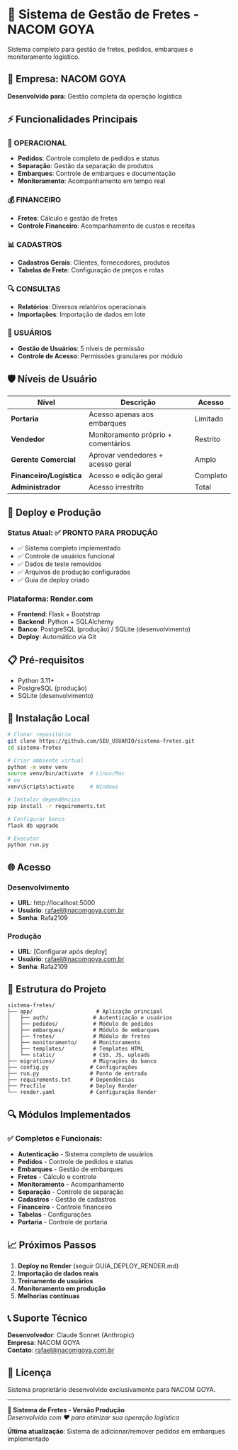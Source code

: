 # 🚚 Sistema de Gestão de Fretes - NACOM GOYA

Sistema completo para gestão de fretes, pedidos, embarques e monitoramento logístico.

## 🏢 Empresa: NACOM GOYA
**Desenvolvido para:** Gestão completa da operação logística

## ⚡ Funcionalidades Principais

### 🎯 OPERACIONAL
- **Pedidos**: Controle completo de pedidos e status
- **Separação**: Gestão da separação de produtos
- **Embarques**: Controle de embarques e documentação
- **Monitoramento**: Acompanhamento em tempo real

### 💰 FINANCEIRO  
- **Fretes**: Cálculo e gestão de fretes
- **Controle Financeiro**: Acompanhamento de custos e receitas

### 📊 CADASTROS
- **Cadastros Gerais**: Clientes, fornecedores, produtos
- **Tabelas de Frete**: Configuração de preços e rotas

### 🔍 CONSULTAS
- **Relatórios**: Diversos relatórios operacionais
- **Importações**: Importação de dados em lote

### 👥 USUÁRIOS
- **Gestão de Usuários**: 5 níveis de permissão
- **Controle de Acesso**: Permissões granulares por módulo

## 🛡️ Níveis de Usuário

| Nível | Descrição | Acesso |
|-------|-----------|--------|
| **Portaria** | Acesso apenas aos embarques | Limitado |
| **Vendedor** | Monitoramento próprio + comentários | Restrito |
| **Gerente Comercial** | Aprovar vendedores + acesso geral | Amplo |
| **Financeiro/Logística** | Acesso e edição geral | Completo |
| **Administrador** | Acesso irrestrito | Total |

## 🚀 Deploy e Produção

### Status Atual: ✅ PRONTO PARA PRODUÇÃO

- ✅ Sistema completo implementado
- ✅ Controle de usuários funcional
- ✅ Dados de teste removidos
- ✅ Arquivos de produção configurados
- ✅ Guia de deploy criado

### Plataforma: Render.com
- **Frontend**: Flask + Bootstrap
- **Backend**: Python + SQLAlchemy  
- **Banco**: PostgreSQL (produção) / SQLite (desenvolvimento)
- **Deploy**: Automático via Git

## 📋 Pré-requisitos

- Python 3.11+
- PostgreSQL (produção)
- SQLite (desenvolvimento)

## 🔧 Instalação Local

```bash
# Clonar repositório
git clone https://github.com/SEU_USUARIO/sistema-fretes.git
cd sistema-fretes

# Criar ambiente virtual
python -m venv venv
source venv/bin/activate  # Linux/Mac
# ou
venv\Scripts\activate     # Windows

# Instalar dependências
pip install -r requirements.txt

# Configurar banco
flask db upgrade

# Executar
python run.py
```

## 🌐 Acesso

### Desenvolvimento
- **URL**: http://localhost:5000
- **Usuário**: rafael@nacomgoya.com.br
- **Senha**: Rafa2109

### Produção
- **URL**: [Configurar após deploy]
- **Usuário**: rafael@nacomgoya.com.br
- **Senha**: Rafa2109

## 📁 Estrutura do Projeto

```
sistema-fretes/
├── app/                    # Aplicação principal
│   ├── auth/              # Autenticação e usuários
│   ├── pedidos/           # Módulo de pedidos
│   ├── embarques/         # Módulo de embarques
│   ├── fretes/            # Módulo de fretes
│   ├── monitoramento/     # Monitoramento
│   ├── templates/         # Templates HTML
│   └── static/            # CSS, JS, uploads
├── migrations/            # Migrações do banco
├── config.py             # Configurações
├── run.py                # Ponto de entrada
├── requirements.txt      # Dependências
├── Procfile              # Deploy Render
└── render.yaml           # Configuração Render
```

## 🔍 Módulos Implementados

### ✅ Completos e Funcionais:
- **Autenticação** - Sistema completo de usuários
- **Pedidos** - Controle de pedidos e status
- **Embarques** - Gestão de embarques
- **Fretes** - Cálculo e controle
- **Monitoramento** - Acompanhamento
- **Separação** - Controle de separação
- **Cadastros** - Gestão de cadastros
- **Financeiro** - Controle financeiro
- **Tabelas** - Configurações
- **Portaria** - Controle de portaria

## 📈 Próximos Passos

1. **Deploy no Render** (seguir GUIA_DEPLOY_RENDER.md)
2. **Importação de dados reais**
3. **Treinamento de usuários**
4. **Monitoramento em produção**
5. **Melhorias contínuas**

## 📞 Suporte Técnico

**Desenvolvedor**: Claude Sonnet (Anthropic)  
**Empresa**: NACOM GOYA  
**Contato**: rafael@nacomgoya.com.br

## 📄 Licença

Sistema proprietário desenvolvido exclusivamente para NACOM GOYA.

---

**🎉 Sistema de Fretes - Versão Produção**  
*Desenvolvido com ❤️ para otimizar sua operação logística*

**Última atualização**: Sistema de adicionar/remover pedidos em embarques implementado 
